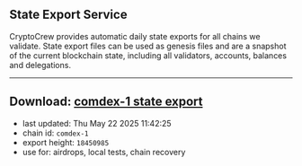 ## State Export Service
CryptoCrew provides automatic daily state exports for all chains we validate. State export files can be used as genesis files and are a snapshot of the current blockchain state, including all validators, accounts, balances and delegations.

---
**Download: [comdex-1 state export](https://dl-eu2.ccvalidators.com/SERVICE/comdex/comdex-1_export_18450985.json)**
---

- last updated: Thu May 22 2025 11:42:25
- chain id: `comdex-1`
- export height: `18450985`
- use for: airdrops, local tests, chain recovery
